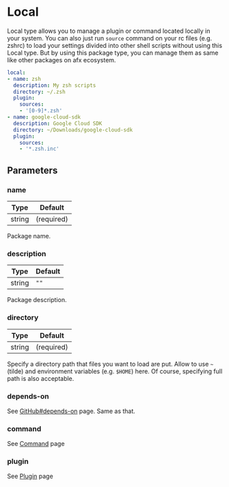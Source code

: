 # Local

Local type allows you to manage a plugin or command located locally in your system. You can also just run `source` command on your rc files (e.g. zshrc) to load your settings divided into other shell scripts without using this Local type. But by using this package type, you can manage them as same like other packages on afx ecosystem.

```yaml
local:
- name: zsh
  description: My zsh scripts
  directory: ~/.zsh
  plugin:
    sources:
    - '[0-9]*.zsh'
- name: google-cloud-sdk
  description: Google Cloud SDK
  directory: ~/Downloads/google-cloud-sdk
  plugin:
    sources:
    - '*.zsh.inc'
```

## Parameters

### name

Type | Default
---|---
string | (required)

Package name.

### description

Type | Default
---|---
string | `""`

Package description.

### directory

Type | Default
---|---
string | (required)

Specify a directory path that files you want to load are put. Allow to use `~` (tilde) and environment variables (e.g. `$HOME`) here. Of course, specifying full path is also acceptable.

### depends-on

See [GitHub#depends-on](github.md#depends-on) page. Same as that.

### command

See [Command](../command.md) page

### plugin

See [Plugin](../plugin.md) page
